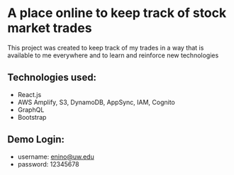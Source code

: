 # A place online to keep track of stock market trades

This project was created to keep track of my trades in a way that is available to me everywhere and to learn and reinforce new technologies

## Technologies used:

- React.js
- AWS Amplify, S3, DynamoDB, AppSync, IAM, Cognito
- GraphQL
- Bootstrap

## Demo Login:
- username: enino@uw.edu
- password: 12345678

